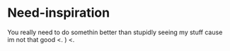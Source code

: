 # Need-inspiration

You really need to do somethin better than stupidly seeing my stuff cause im not that good <.  )
                                                                                           <.
